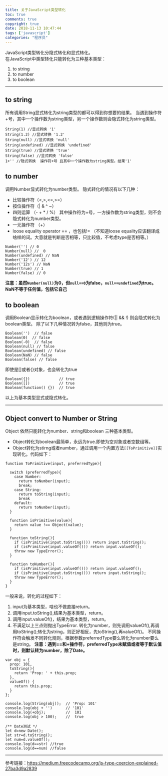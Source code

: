 ```yaml
---
title: 关于JavaScript类型转化
toc: true
comments: true
copyright: true
date: 2018-11-13 10:47:44
tags: ['javascript']
categories: "程序员"
---
```

JavaScript类型转化分隐式转化和显式转化。   
在JavaScript中类型转化只能转化为三种基本类型：   
1. to string
2. to number
3. to boolean

******
##  to string
所有调用String显式转化为string类型的都可以得到你想要的结果。
当遇到操作符+号，其中一个操作数为string类型，另一个操作数则会隐式转化为string类型。
```
String(1) //显式转换 '1'
String(1.2) //显式转换 '1.2'
String(null) //显式转换 'null'   
String(undefined) //显式转换 'undefined'  
String(true) //显式转换 'true'
String(false) //显式转换 'false'
1+'' //隐式转换  操作符+号 且其中一个操作数为string类型。结果'1'
```
## to number
调用Number显式转化为number类型。
隐式转化的情况有以下几种：
- 比较操作符（<,>,<=,>=）
- 按位操作符（| & ^ ~）
- 四则运算 （- + * / %） 其中操作符为+号，一方操作数为string类型，则不会隐式转化为number类型。
- 一元操作符 （+） 
- loose equality operator == ，也包括!= （不知道loose equality应该翻译成啥样的词。大意就是判断是否相等，只比较值，不考虑type是否相等。）
```
Number('') // 0
Number(null) //  0
Number(undefined) // NaN   
Number('12') // 12   
Number('12s') // NaN  
Number(true) // 1
Number(false) // 0   
```
**注意：虽然`Number(null)`为0，但`null==0`为false，`null==undefined`为true。NaN不等于任何值，包括它自己**

## to boolean
调用Boolean显示转化为boolean，或者遇到逻辑操作符(|| && !) 则会隐式转化为boolean类型。
除了以下几种情况转为false，其他则为true。
```
Boolean('')  // false 
Boolean(0)  // false 
Boolean(-0)  // false 
Boolean(null) // false
Boolean(undefined) // false
Boolean(NaN) // false    
Boolean(false) // false 
```
即使是[]或者{}对象，也会转化为true
```
Boolean({})             // true
Boolean([])             // true
Boolean(function() {})  // true
```
以上为基本类型显式或隐式转化。

******
## Object convert to Number or String 
Object 依然只能转化为number、string和boolean 三种基本类型。
- Object转化为boolean最简单，永远为true.即使为空对象或者空数组等。
- Object转化为stirng或者number，通过调用一个内置方法`[[ToPrimitive]]`实现转化。代码如下：
```
function ToPrimitive(input, preferredType){
  
  switch (preferredType){
    case Number:
      return toNumber(input);
      break;
    case String:
      return toString(input);
      break
    default:
      return toNumber(input);  
  }
  
  function isPrimitive(value){
    return value !== Object(value);
  }

  function toString(){
    if (isPrimitive(input.toString())) return input.toString();
    if (isPrimitive(input.valueOf())) return input.valueOf();
    throw new TypeError();
  }

  function toNumber(){
    if (isPrimitive(input.valueOf())) return input.valueOf();
    if (isPrimitive(input.toString())) return input.toString();
    throw new TypeError();
  }
}
```
一般来说，转化的过程如下：
1. input为基本类型，啥也不做直接return。
2. 调用input.toString(),结果为基本类型，return。
3. 调用input.valueOf()，结果为基本类型，return。
4. 不满足以上三点则抛出TypeError.
转化为number，则先调用valueOf(),再调用toString();转化为string，则正好相反，先toString(),再valueOf()。
不同操作符会触发不同转化规则，根据参数preferredType要么转化为number要么是string。
**注意：遇到==和+操作符，preferredType未赋值或者等于默认值时，则默认转为number，除了Date。**   

```
var obj = {
  prop: 101,
  toString(){
    return 'Prop: ' + this.prop;
  },
  valueOf() {
    return this.prop;
  }
};

console.log(String(obj));  // 'Prop: 101'
console.log(obj + '')      // '101'
console.log(+obj);         //  101
console.log(obj > 100);    //  true

/** Date测试 */
let d=new Date();
let str=d.toString();
let num=d.valueOf();
console.log(d==str) //true
console.log(d==num) //false
```  
******
参考链接：https://medium.freecodecamp.org/js-type-coercion-explained-27ba3d9a2839






